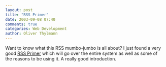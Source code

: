 ```yaml
---
layout: post
title: "RSS Primer"
date: 2003-09-08 07:40
comments: true
categories: Web Development
author: Oliver Thylmann
---
```



Want to know what this RSS mumbo-jumbo is all about? I just found a very good [RSS Primer](http://www.eevl.ac.uk/rss_primer/) which will go over the entire system as well as some of the reasons to be using it. A really good introduction.


